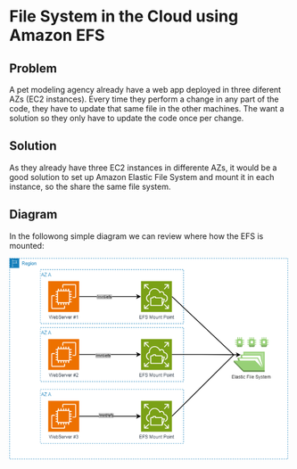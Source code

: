 # File System in the Cloud using Amazon EFS

## Problem
A pet modeling agency already have a web app deployed in three diferent AZs (EC2 instances). Every time they perform a change in any part of the code, they have to update that same file in the other machines. The want a solution so they only have to update the code once per change.

## Solution
As they already have three EC2 instances in differente AZs, it would be a good solution to set up Amazon Elastic File System and mount it in each instance, so the share the same file system.

## Diagram
In the followong simple diagram we can review where how the EFS is mounted:

[<img src="https://github.com/martinBDev/IaC_AWS/blob/main/efs_cloud/plan.png" alt="Plan" width="500"/>](https://github.com/martinBDev/IaC_AWS/blob/main/efs_cloud/plan.png)